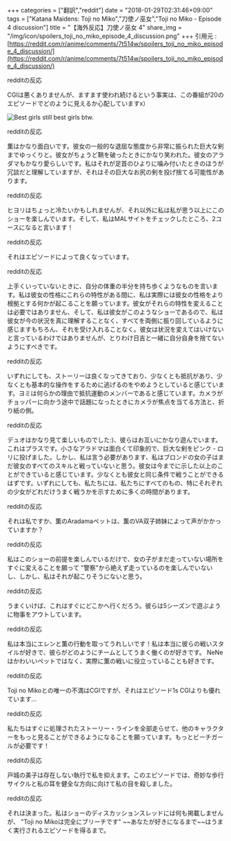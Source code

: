 +++
categories = ["翻訳","reddit"]
date = "2018-01-29T02:31:46+09:00"
tags = ["Katana Maidens: Toji no Miko","刀使ノ巫女","Toji no Miko - Episode 4 discussion"]
title = "【海外反応】刀使ノ巫女 4"
share_img = "/img/icon/spoilers_toji_no_miko_episode_4_discussion.png"
+++
引用元 : [https://reddit.com/r/anime/comments/7t514w/spoilers_toji_no_miko_episode_4_discussion/](https://reddit.com/r/anime/comments/7t514w/spoilers_toji_no_miko_episode_4_discussion/)

<p><span class="reddit-comment">redditの反応</span></p>CGIは悪くありませんが、ますます使われ続けるという事実は、この番組が20のエピソードでどのように見えるか心配していますx）

![Best girls still best girls btw.](https://i.imgur.com/Ju2Pzp3.png)

<p><span class="reddit-comment">redditの反応</span></p>薫はかなり面白いです。彼女の一般的な退屈な態度から非常に振られた巨大な剣までゆっくりと。彼女がちょうど鞘を破ったときにかなり笑われた。彼女のアラダマもかなり愛らしいです。私はそれが足首のひよりに噛み付いたときのほうが冗談だと​​理解していますが、それはその巨大なお尻の剣を投げ捨てる可能性があります。

<p><span class="reddit-comment">redditの反応</span></p>ヒヨリはちょっと冷たいかもしれませんが、それ以外に私は私が思う以上にこのショーを楽しんでいます。そして、私はMALサイトをチェックしたところ、2コースになると言います！

<p><span class="reddit-comment">redditの反応</span></p>それはエピソードによって良くなっています。

<p><span class="reddit-comment">redditの反応</span></p>上手くいっていないときに、自分の体重の半分を持ち歩くようなものを言います。私は彼女の性格にこれらの特性がある間に、私は実際には彼女の性格をより根拠とする何かが起こることを願っています。彼女がそれらの特性を変えることは必要ではありません、そして、私は彼女がこのようなショーであるので、私は彼女が今の状況を真に理解することなく、すべてを両側に振り回しているように感じますもちろん、それを受け入れることなく。彼女は状況を変えてはいけないと言っているわけではありませんが、とりわけ日吉と一緒に自分自身を捨てないようにすべきです。

<p><span class="reddit-comment">redditの反応</span></p>いずれにしても、ストーリーは良くなってきており、少なくとも抵抗があり、少なくとも基本的な操作をするために逃げるのをやめようとしていると感じています。ヨミは何らかの理由で抵抗運動のメンバーであると感じています。カメラがチョッパーに向かう途中で話題になったときにカメラが焦点を当てる方法と、折り紙の側。

<p><span class="reddit-comment">redditの反応</span></p>デュオはかなり見て楽しいものでした:)、彼らはお互いにかなり遊んでいます。これはプラスです。小さなアラドマは面白くて印象的で、巨大な剣をピンク - ロリに投げました。しかし、私は言う必要があります、私はブロンドの女の子はまだ彼女のすべてのスキルと戦っていないと思う。彼女は今までに示した以上のことができていると感じています。少なくとも彼女と同じ条件で戦うことができるはずです。いずれにしても、私たちには、私たちにすべてのもの、特にそれぞれの少女がどれだけうまく戦うかを示すために多くの時間があります。

<p><span class="reddit-comment">redditの反応</span></p>それは私ですか、薫のAradamaペットは、薫のVA双子姉妹によって声がかかっていますか？

<p><span class="reddit-comment">redditの反応</span></p>私はこのショーの前提を楽しんでいるだけで、女の子がまだ走っていない場所をすぐに変えることを願って "警察"から絶えず走っているのを楽しんでいないし、しかし、私はそれが起こりそうにないと思う。

<p><span class="reddit-comment">redditの反応</span></p>うまくいけば、これはすぐにどこかへ行くだろう。彼らは5シーズンで遊ぶように物事をアウトしています。

<p><span class="reddit-comment">redditの反応</span></p>私は本当にエレンと薫の行動を取ってうれしいです！私は本当に彼らの戦いスタイルが好きで、彼らがどのようにチームとしてうまく働くのが好きです。 NeNeはかわいいペットではなく、実際に薫の戦いに役立っていることも好きです。

<p><span class="reddit-comment">redditの反応</span></p>Toji no Mikoとの唯一の不満はCGIですが、それはエピソード1s CGIよりも優れています...

<p><span class="reddit-comment">redditの反応</span></p>私たちはすぐに処理されたストーリー・ラインを全部走らせて、他のキャラクターをもっと見ることができるようになることを願っています。もっとビーチガールが必要です！

<p><span class="reddit-comment">redditの反応</span></p>戸城の美子は存在しない執行で私を抑えます。このエピソードでは、奇妙な歩行サイクルと私の耳を健全な方向に向けて私の目を殺しました。

<p><span class="reddit-comment">redditの反応</span></p>それは決まった。私はショーのディスカッションスレッドには何も掲載しませんが、 "Toji no Mikoは完全にブリーチです" ~~あなたが好きになるまで~~はうまく実行されるエピソードを得るまで。
